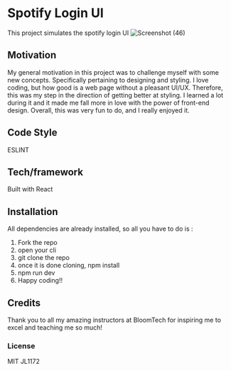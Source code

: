 # Spotify Login UI 
This project simulates the spotify login UI
![Screenshot (46)](https://github.com/JL1172/SpotifyLogin/assets/130790079/0151d72f-d7f6-4a06-bfa1-428032320f7c)

## Motivation
My general motivation in this project was to challenge myself with some new concepts. Specifically pertaining to designing and styling. I love coding, but how good is a web page without a pleasant UI/UX. Therefore, this was my step in the direction of getting better at styling. I learned a lot during it and it made me fall more in love with the power of front-end design. Overall, this was very fun to do, and I really enjoyed it.

## Code Style
ESLINT

## Tech/framework 
Built with React

## Installation 
All dependencies are already installed, so all you have to do is : 
1. Fork the repo
2. open your cli
3. git clone the repo
4. once it is done cloning, npm install
5. npm run dev
6. Happy coding!!

## Credits 
Thank you to all my amazing instructors at BloomTech for inspiring me to excel and teaching me so much!

### License 
MIT JL1172
